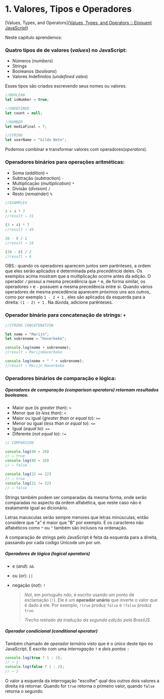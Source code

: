 # 1. Valores, Tipos e Operadores

[Values, Types, and Operators]([Values, Types, and Operators :: Eloquent JavaScript](https://eloquentjavascript.net/01_values.html))

Neste capítulo aprendemos:

### Quatro tipos de de valores (*values*) no JavaScript: ###

- Números (*numbers*)
- Strings
- Booleanos (*booleans*)
- Valores Indefinidos (*undefined vales*)

Esses tipos são criados escrevendo seus nomes ou valores.

```javascript
//BOOLEAN
let isNumber = true;

//UNDEFINED
let count = null;

//NUMBER
let mediaFinal = 7;

//STRING
let userName = "Gildo Neto";
```

Podemos combinar e transformar valores com operadores(*operators*). 

### Operadores binários para operações aritméticas:

- Soma (*addition*) `+`
- Subtração (*subtraction*) `-`
- Multiplicação (*multiplication*) `*`
- Divisão (*division*) `/`
- Resto (*remainder*) `%`

```javascript
//EXAMPLES

3 + 4 * 7
//result → 31

(3 + 4) * 7
//result → 49

20 - 8 / 2
//result → 16

(20 - 8) / 2
//result → 6
```

OBS.: quando os operadores aparecem juntos sem parênteses, a ordem que eles serão aplicados é determinada pela *precedência* deles. Os exemplos acima mostram que a multiplicação ocorre antes da adição. O operador  `/`  possui a mesma precedência que  `*`  e, de forma similar, os operadores  `+` e `-` possuem a mesma precedência entre si. Quando vários operadores de mesma precedência aparecem próximos uns aos outros, como por exemplo  `1 - 2 + 1` , eles são aplicados da esquerda para a direita:  `(1 - 2) + 1` . Na dúvida, adicione parênteses.

### Operador binário para concatenação de strings: `+` ###

```javascript
//STRING CONCATENATION

let nome = "Marijn";
let sobrenome = "Haverbeke";

console.log(nome + sobrenome);
//result → MarijnHaverbeke

console.log(nome + " " + sobrenome);
//result → Marijn Haverbeke
```

### Operadores binários de comparação e lógica:

##### Operadores de comparação (*comparison operators*) retornam resultados booleanos.

- Maior que (*is greater than*): `>`
- Menor que (*is less than*): `<`
- Maior ou igual (*greater than or equal to*): `>=`
- Menor ou igual (*less than or equal to*): `<=`
- Igual (*equal to*): `==`
- Diferente (*not equal to*): `!=`

```javascript
// COMPARISON

console.log(40 > 20)
// → true
console.log(90 < 10)
// → false

console.log(22 == 22)
// → true
console.log(22 != 22)
// → false
```

Strings também podem ser comparadas da mesma forma, onde serão comparadas no aspecto da ordem alfabética, que neste caso não é exatamente igual ao dicionário.

Letras maiusculas serão sempre menores que letras minúsculas, então considere que "a" é maior que "B" por exemplo. E os caracteres não alfabéticos como `*` ou `^` também são inclusos na ordenação.

A comparação de strings pelo JavaScript é feita da esquerda para a direita, passando por cada codigo Unicode um por um.

##### Operadores de lógica (*logical operators*)

- e (*and*): `&&`

- ou (*or*): `||`

- negação (*not*): `!` 

  > *Not*, em português *não*, é escrito usando um ponto de exclamação (`!`). Ele é um **operador unário** que inverte o valor que é dado à ele. Por exemplo, `!true` produz `false` e `!false` produz `true`.
  >
  > *Trecho retirado da tradução da segunda edição pela BrasilJS*

##### Operador condicional (*conditional operator*)

Também chamado de *operador ternário* visto que é o único deste tipo no JavaScript. É escrito com uma *interrogação* `?` e *dois pontos* `:`

```javascript
console.log(true ? 1 : 2);
// → 1
console.log(false ? 1 : 2);
// → 2
```

O valor a esquerda da interrogação "escolhe" qual dos outros dois valores a direita irá retornar. Quando for `true` retorna o primeiro valor, quando `false` retorna o segundo.